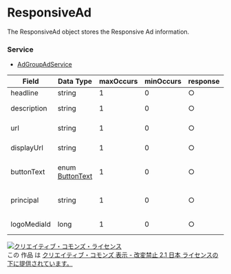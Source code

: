# ResponsiveAd
The ResponsiveAd object stores the Responsive Ad information.
### Service
+ [AdGroupAdService](../services/AdGroupAdService.md)

| Field | Data Type | maxOccurs | minOccurs | response | add | set | remove | Description | 
|---|---|---|---|---|---|---|---|---|
| headline| string| 1| 0| ○| Req| Opt| Ignore| Title of ad. |
| description| string| 1| 0| ○| Req| Opt| Ignore| Description of ad. |
| url| string| 1| 0| ○| Req| Opt| Ignore| Destination URL of ad. |
| displayUrl| string| 1| 0| ○| Req| Opt| Ignore| Display URL of ad. |
| buttonText| enum <a href="./ButtonText.md">ButtonText</a>| 1| 0| ○| Opt| Opt| Ignore| Text for button on ads. |
| principal| string| 1| 0| ○| Req| Opt| Ignore| Advertiser Indication of ad. |
| logoMediaId| long| 1| 0| ○| Opt| Opt| Ignore| Media ID of logo image. |
<a rel="license" href="http://creativecommons.org/licenses/by-nd/2.1/jp/"><img alt="クリエイティブ・コモンズ・ライセンス" style="border-width:0" src="https://i.creativecommons.org/l/by-nd/2.1/jp/88x31.png" /></a><br />この 作品 は <a rel="license" href="http://creativecommons.org/licenses/by-nd/2.1/jp/">クリエイティブ・コモンズ 表示 - 改変禁止 2.1 日本 ライセンスの下に提供されています。</a>
